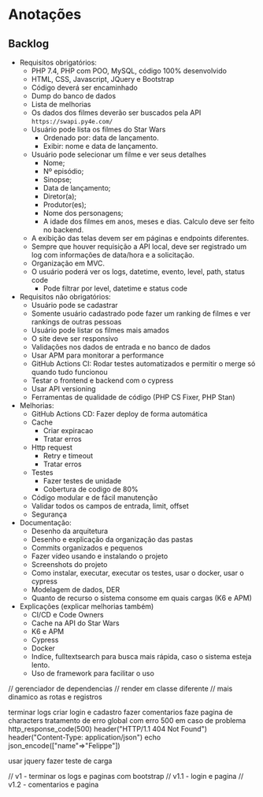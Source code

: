 # Anotações

## Backlog

- Requisitos obrigatórios:
    - PHP 7.4, PHP com POO, MySQL, código 100% desenvolvido
    - HTML, CSS, Javascript, JQuery e Bootstrap
    - Código deverá ser encaminhado
    - Dump do banco de dados
    - Lista de melhorias
    - Os dados dos filmes deverão ser buscados pela API `https://swapi.py4e.com/`
    - Usuário pode lista os filmes do Star Wars
        - Ordenado por: data de lançamento.
        - Exibir: nome e data de lançamento.
    - Usuário pode selecionar um filme e ver seus detalhes
        - Nome;
        - Nº episódio;
        - Sinopse;
        - Data de lançamento;
        - Diretor(a);
        - Produtor(es);
        - Nome dos personagens;
        - A idade dos filmes em anos, meses e dias. Calculo deve ser feito no backend.
    - A exibição das telas devem ser em páginas e endpoints diferentes.
    - Sempre que houver requisição a API local, deve ser registrado um log com informações de data/hora e a solicitação.
    - Organização em MVC.
    - O usuário poderá ver os logs, datetime, evento, level, path, status code
        - Pode filtrar por level, datetime e status code
- Requisitos não obrigatórios:
    - Usuário pode se cadastrar
    - Somente usuário cadastrado pode fazer um ranking de filmes e ver rankings de outras pessoas
    - Usuário pode listar os filmes mais amados
    - O site deve ser responsivo
    - Validações nos dados de entrada e no banco de dados
    - Usar APM para monitorar a performance
    - GitHub Actions CI: Rodar testes automatizados e permitir o merge só quando tudo funcionou
    - Testar o frontend e backend com o cypress
    - Usar API versioning
    - Ferramentas de qualidade de código (PHP CS Fixer, PHP Stan)
- Melhorias:
    - GitHub Actions CD: Fazer deploy de forma automática
    - Cache
        - Criar expiracao
        - Tratar erros
    - Http request
        - Retry e timeout
        - Tratar erros
    - Testes
        - Fazer testes de unidade
        - Cobertura de codigo de 80%
    - Código modular e de fácil manutenção
    - Validar todos os campos de entrada, limit, offset
    - Segurança
- Documentação:
    - Desenho da arquitetura
    - Desenho e explicação da organização das pastas
    - Commits organizados e pequenos
    - Fazer vídeo usando e instalando o projeto
    - Screenshots do projeto
    - Como instalar, executar, executar os testes, usar o docker, usar o cypress
    - Modelagem de dados, DER
    - Quanto de recurso o sistema consome em quais cargas (K6 e APM)
- Explicações (explicar melhorias também)
    - CI/CD e Code Owners
    - Cache na API do Star Wars
    - K6 e APM
    - Cypress
    - Docker
    - Indíce, fulltextsearch para busca mais rápida, caso o sistema esteja lento.
    - Uso de framework para facilitar o uso



// gerenciador de dependencias
// render em classe diferente
// mais dinamico as rotas e registros

terminar logs
criar login e cadastro
fazer comentarios
faze pagina de characters
tratamento de erro global com erro 500 em caso de problema
    http_response_code(500)
    header("HTTP/1.1 404 Not Found")
    header("Content-Type: application/json")
        echo json_encode(["name"=>"Felippe"])

usar jquery
fazer teste de carga


// v1 - terminar os logs e paginas com bootstrap
// v1.1 - login e pagina
// v1.2 - comentarios e pagina

